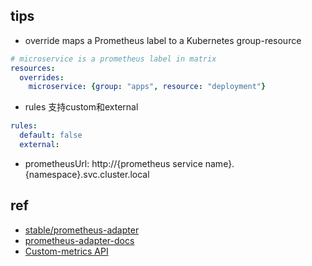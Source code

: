 
## tips
+ override maps a Prometheus label to a Kubernetes group-resource
```yml
# microservice is a prometheus label in matrix
resources:
  overrides:
    microservice: {group: "apps", resource: "deployment"}
```
+ rules 支持custom和external
```yml
rules:
  default: false
  external:
```

+ prometheusUrl: http://{prometheus service name}.{namespace}.svc.cluster.local

## ref
+ [stable/prometheus-adapter](https://github.com/helm/charts/tree/master/stable/prometheus-adapter)
+ [prometheus-adapter-docs](https://github.com/DirectXMan12/k8s-prometheus-adapter/tree/master/docs)
+ [Custom-metrics API](https://knative.dev/docs/serving/custom-metrics-api/)
